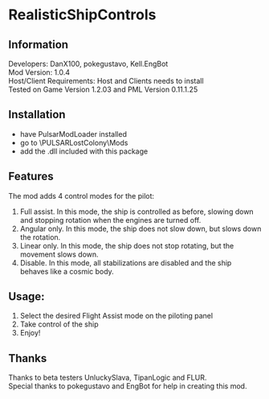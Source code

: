 # RealisticShipControls
## Information
Developers: DanX100, pokegustavo, Kell.EngBot  
Mod Version: 1.0.4  
Host/Client Requirements: Host and Clients needs to install  
Tested on Game Version 1.2.03 and PML Version 0.11.1.25  

## Installation
- have PulsarModLoader installed
- go to \PULSARLostColony\Mods
- add the .dll included with this package

## Features
The mod adds 4 control modes for the pilot:  
1. Full assist. In this mode, the ship is controlled as before, slowing down and stopping rotation when the engines are turned off.
2. Angular only. In this mode, the ship does not slow down, but slows down the rotation.
3. Linear only. In this mode, the ship does not stop rotating, but the movement slows down.
4. Disable. In this mode, all stabilizations are disabled and the ship behaves like a cosmic body.

## Usage:
1. Select the desired Flight Assist mode on the piloting panel
2. Take control of the ship
3. Enjoy!

## Thanks
Thanks to beta testers UnluckySlava, TipanLogic and FLUR.  
Special thanks to pokegustavo and EngBot for help in creating this mod.
